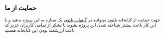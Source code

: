 ## حمایت از ما

جهت حمایت از کتابخانه بلتون میتوانید در [گیتهاب بلتون](https://github.com/SajjadAlipour2006/Balethon) یک ستاره به این پروژه بدهید و با این کار باعث بیشتر شناخته شدن این پروژه بشوید با تشکر از تمامی کاربران عزیز که باعث ارزشمند بودن این کتابخانه هستید
